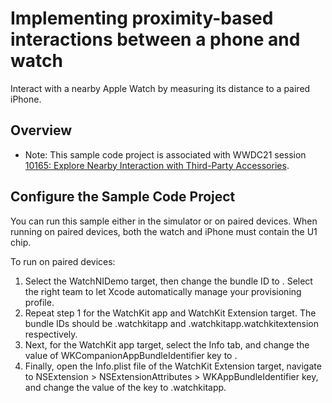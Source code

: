 # Implementing proximity-based interactions between a phone and watch

Interact with a nearby Apple Watch by measuring its distance to a paired iPhone.

## Overview

- Note: This sample code project is associated with WWDC21 session [10165: Explore Nearby Interaction with Third-Party Accessories](https://developer.apple.com/wwdc21/10165).

## Configure the Sample Code Project

You can run this sample either in the simulator or on paired devices. 
When running on paired devices, both the watch and iPhone must contain the U1 chip.

To run on paired devices:

1. Select the WatchNIDemo target, then change the bundle ID to <Your iOS app bundle ID>. Select the right team to let Xcode automatically manage your provisioning profile.
2. Repeat step 1 for the WatchKit app and WatchKit Extension target. The bundle IDs should be <Your iOS app bundle ID>.watchkitapp and <Your iOS app bundle ID>.watchkitapp.watchkitextension respectively.
3. Next, for the WatchKit app target, select the Info tab, and change the value of WKCompanionAppBundleIdentifier key to <Your iOS app bundle ID>.
4. Finally, open the Info.plist file of the WatchKit Extension target, navigate to NSExtension > NSExtensionAttributes > WKAppBundleIdentifier key, and change the value of the key to <Your iOS app bundle ID>.watchkitapp.
